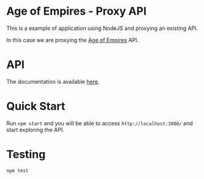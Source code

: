 Age of Empires - Proxy API
==========================

This is a example of application using NodeJS and proxying an existing API.

In this case we are proxying the [Age of Empires](https://age-of-empires-2-api.herokuapp.com/docs/#/) API.


API
====

The documentation is available [here](./docs/api.md).


Quick Start
===========

Run `npm start` and you will be able to access `http://localhost:3000/` and start exploring the API.


Testing
=======

    npm test
